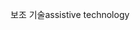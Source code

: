 <span data-ttu-id="f70d3-101">보조 기술</span><span class="sxs-lookup"><span data-stu-id="f70d3-101">assistive technology</span></span>